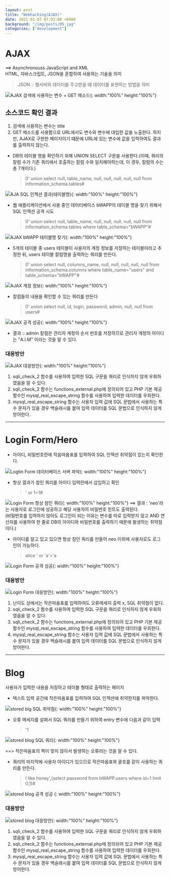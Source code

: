 ```yaml
---
layout: post
title: "Webhacking(AJAX)"
date: 2021-01-07 07:03:00 +0900
background: "/img/posts/05.jpg"
categories: ["development"]
---
```


AJAX
====
==> Asynchronouss JavaScript and XML <br>
HTML, 자바스크립트, JSON을 혼합하여 사용하는 기술을 의미
> JSON :: 웹서버와 데이터를 주고받을 떄 데이터를 표현하는 방법을 의미

![AJAX 검색에 사용하는 변수 + GET 메소드](https://user-images.githubusercontent.com/76092057/103825633-8b86bd80-50b8-11eb-883c-89087d315fcb.PNG){: width:"100%" height:"100%"}

소스코드 확인 결과
-----------------
1. 검색에 사용하는 변수는 title
2. GET 메소드를 사용함으로 URL에서도 변수와 변수에 대입한 값을 노출한다. 하지만, AJAX로 구현한 페이지이기 떄문에 URL에 있는 변수에 값을 입력하여도 결과를 출력하지 않는다.

* DB의 테이블 명을 확인하기 위해 UNION SELECT 구문을 사용한다.(이때, 쿼리의 칼럼 수가 기존 쿼리에서 호출하는 칼럼 수와 일치해야하는데, 이 경우, 칼럼의 수는 총 7개이다.)
  > 0' union select null, table_name, null, null, null, null, null from information_schema.tables#

![AJA SQL 인젝션 결과(테이블명)](https://user-images.githubusercontent.com/76092057/103826311-f258a680-50b9-11eb-9863-c18bfc3a74c3.PNG){: width:"100%" height:"100%"}

* 웹 애플리케이션에서 사용 중인 데이터베이스 bWAPP의 테이블 명을 찾기 위해서 SQL 인젝션 공격 시도
  > 0' union select null, table_name, null, null, null, null, null from information_schema.tables where table_schema="bWAPP"#

![AJAX bWAPP 테이블명 찾기](https://user-images.githubusercontent.com/76092057/103826571-6dba5800-50ba-11eb-8fc3-c70d356bfd3d.PNG){: width:"100%" height:"100%"}

* 5개의 테이블 중 users 테이블이 사용자의 계정 정보를 저장하는 테이블이라고 추정한 뒤, users 테이블 칼럼명을 출력하는 쿼리를 만든다.
  >  0' union select null, columns_name, null, null, null, null, null from information_schema.columns where table_name="users" and table_schema="bWAPP"#

![AJAX 계정 정보](https://user-images.githubusercontent.com/76092057/103826865-0d77e600-50bb-11eb-94e1-9e06d69ca522.PNG){: width:"100%" height:"100%"}

* 칼럼들의 내용을 확인할 수 있는 쿼리를 만든다
  > 0' union select null, id, login, password, admin, null, null from users#

![AJAX 공격 성공](https://user-images.githubusercontent.com/76092057/103827061-79f2e500-50bb-11eb-817f-79a30d7e8eaa.PNG){: width:"100%" height:"100%"}

* 결과 :: admin 칼럼은 관리자 계정의 순서 번호를 저장하므로 관리자 계정의 아이디는 "A.I.M" 이라는 것을 알 수 있다.

### 대응방안

![AJAX 대응방안](https://user-images.githubusercontent.com/76092057/103827316-0f8e7480-50bc-11eb-872e-9c4c4d12b833.PNG){: width:"100%" height:"100%"}

1. sqli_check_2 함수를 사용하여 입력한 SQL 구문을 쿼리로 인식하지 않게 우회하였음을 알 수 있다.
2. sqli_check_2 함수는 functions_external.php에 정의되어 있고 PHP 기본 제공 함수인 mysql_real_escape_string 함수를 사용하여 입력한 데이터를 우회한다.
3. mysql_real_escape_string 함수는 사용자 입력 값에 SQL 문법에서 사용하는 특수 문자가 있을 경우 백슬래시를 붙여 입력 데이터를 SQL 문법으로 인식하지 않게 방어한다.

***

Login Form/Hero
===============

* 아이디, 비밀번호란에 작음따옴표를 입력하여 SQL 인젝션 취약점이 있는지 확인한다.

![Logtin Form 데이터베이스 서버 파악](https://user-images.githubusercontent.com/76092057/103827713-f33f0780-50bc-11eb-9f24-f07bfccc8727.PNG){: width:"100%" height:"100%"}

* 항상 결과가 참인 쿼리를 아이디 입력란에서 삽입하고 확인
  > ' or 1=1#

![Login Form 항상 참인 쿼리](https://user-images.githubusercontent.com/76092057/103827857-3ac59380-50bd-11eb-8093-204f935a043b.PNG){: width:"100%" height:"100%"}
==> 결과 : 'neo'라는 사용자로 로그인에 성공하고 해당 사용자의 비밀번호 힌트도 출력된다.
<br>
(비밀번호를 입력하지 않아도 로그인이 되는 이유는 변수를 따로 입력받지 않고 AND 연산자를 사용하여 한 줄로 DB의 아이디와 비밀번호를 출력하기 때문에 발생하는 취약점이다.)

* 아이디를 알고 있고 있으면 항상 참인 쿼리를 만들어 neo 이외에 사용자로도 로그인이 가능하다.
  > alice ' or 'a'='a

![Login Form 공격 성공](https://user-images.githubusercontent.com/76092057/103828358-f4246900-50bd-11eb-80f3-5f1e6ab94fb5.PNG){: width:"100%" height:"100%"}

### 대응방안

![Login Form 대응방안](https://user-images.githubusercontent.com/76092057/103829197-2f269c80-50be-11eb-90c9-dc7b8fad9396.PNG){: width:"100%" height:"100%"}

1. 난이도 상에서는 작은따옴표를 입력하여도 오류메세지 출력 x, SQL 취약점이 없다.
2. sqli_check_2 함수를 사용하여 입력한 SQL 구문을 쿼리로 인식하지 않게 우회하였음을 알 수 있다.
3. sqli_check_2 함수는 functions_external.php에 정의되어 있고 PHP 기본 제공 함수인 mysql_real_escape_string 함수를 사용하여 입력한 데이터를 우회한다.
4. mysql_real_escape_string 함수는 사용자 입력 값에 SQL 문법에서 사용하는 특수 문자가 있을 경우 백슬래시를 붙여 입력 데이터를 SQL 문법으로 인식하지 않게 방어한다.

*** 

Blog
====
사용자가 입력한 내용을 저장하고 테이블 형태로 출력하는 페이지

* 텍스트 입력 공간에 작은따옴표를 입력하여 SQL 인젝션에 취약한지를 파악한다.

![stored blg SQL 취약점](https://user-images.githubusercontent.com/76092057/103831438-6cd7f500-50bf-11eb-9072-5d6c76a0679b.PNG){: width:"100%" height:"100%"}

* 오류 메세지를 살펴서 SQL 쿼리를 만들기 위하여 entry 변수에 다음과 같이 입력
  > '1

![stored blog SQL 쿼리](https://user-images.githubusercontent.com/76092057/103831732-0ef7dd00-50c0-11eb-83dd-3e4809084f32.PNG){: width:"100%" height:"100%"}

==> 작은따옴표의 짝이 맞지 않아서 발생하는 오류라는 것을 알 수 있다.

* 쿼리의 마지막에 사용자 아이디가 있으므로 작은따옴표와 괄호를 같이 사용하는 쿼리를 만든다.
  > I like honey',(select password from bWAPP.users where id=1 limit 0,1)#

![stored blog 공격 성공](https://user-images.githubusercontent.com/76092057/103831956-93e2f680-50c0-11eb-8305-41cd259873e0.PNG)
{: width:"100%" height:"100%"}


### 대응방안

![stored blog 대응방안](https://user-images.githubusercontent.com/76092057/103832075-d4db0b00-50c0-11eb-9f09-5cb6d54805b1.PNG){: width:"100%" height:"100%"}

1. sqli_check_2 함수를 사용하여 입력한 SQL 구문을 쿼리로 인식하지 않게 우회하였음을 알 수 있다.
2. sqli_check_2 함수는 functions_external.php에 정의되어 있고 PHP 기본 제공 함수인 mysql_real_escape_string 함수를 사용하여 입력한 데이터를 우회한다.
3. mysql_real_escape_string 함수는 사용자 입력 값에 SQL 문법에서 사용하는 특수 문자가 있을 경우 백슬래시를 붙여 입력 데이터를 SQL 문법으로 인식하지 않게 방어한다.



 